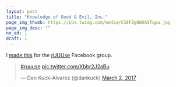 ```yaml
---
layout: post
title: "Knowledge of Good & Evil, Inc."
page_img_thumb: https://pbs.twimg.com/media/C58FZgOWUAITqpa.jpg
page_img_desc: ""
no_ad: 1
draft: 1
---
```


I <a href="https://www.facebook.com/photo.php?fbid=10209376351380018&set=gm.1263583730372165&type=3&theater">made this</a> for the <a href="https://www.facebook.com/groups/1144470838950122/">rUUUse</a> Facebook group.

<blockquote class="twitter-tweet" data-lang="en"><p lang="und" dir="ltr"><a href="https://twitter.com/hashtag/ruuuse?src=hash">#ruuuse</a> <a href="https://t.co/Xbbr2J2aBu">pic.twitter.com/Xbbr2J2aBu</a></p>&mdash; Dan Kuck-Alvarez (@dankuck) <a href="https://twitter.com/dankuck/status/837394056422514689">March 2, 2017</a></blockquote>
<script async src="//platform.twitter.com/widgets.js" charset="utf-8"></script>
